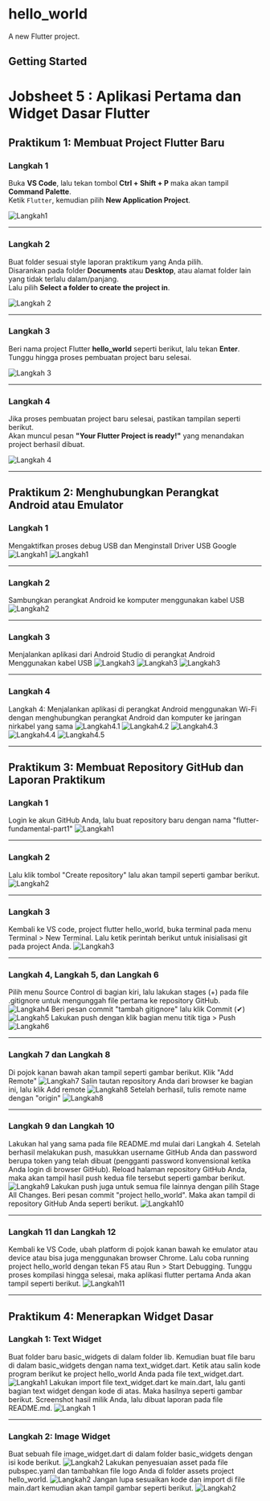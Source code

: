 # hello_world

A new Flutter project.

## Getting Started

# Jobsheet 5 : Aplikasi Pertama dan Widget Dasar Flutter

## Praktikum 1: Membuat Project Flutter Baru

### Langkah 1
Buka **VS Code**, lalu tekan tombol **Ctrl + Shift + P** maka akan tampil **Command Palette**.  
Ketik `Flutter`, kemudian pilih **New Application Project**.  

![Langkah1](images/01.png)

---
### Langkah 2
Buat folder sesuai style laporan praktikum yang Anda pilih.  
Disarankan pada folder **Documents** atau **Desktop**, atau alamat folder lain yang tidak terlalu dalam/panjang.  
Lalu pilih **Select a folder to create the project in**.  

![Langkah 2](images/02.png)

---

### Langkah 3
Beri nama project Flutter **hello_world** seperti berikut, lalu tekan **Enter**.  
Tunggu hingga proses pembuatan project baru selesai.  

![Langkah 3](images/03.png)

---
### Langkah 4
Jika proses pembuatan project baru selesai, pastikan tampilan seperti berikut.  
Akan muncul pesan **"Your Flutter Project is ready!"** yang menandakan project berhasil dibuat.  

![Langkah 4](images/04.png)

---
## Praktikum 2: Menghubungkan Perangkat Android atau Emulator

### Langkah 1
Mengaktifkan proses debug USB dan Menginstall Driver USB Google
![Langkah1](images/05.png)
![Langkah1](images/06.jpg)

---

### Langkah 2
Sambungkan perangkat Android ke komputer menggunakan kabel USB
![Langkah2](images/08.jpg)

---

### Langkah 3
Menjalankan aplikasi dari Android Studio di perangkat Android Menggunakan kabel USB
![Langkah3](images/09.png)
![Langkah3](images/07.jpg)
![Langkah3](images/10.jpg)

---

### Langkah 4
Langkah 4: Menjalankan aplikasi di perangkat Android menggunakan Wi-Fi dengan menghubungkan perangkat Android dan komputer ke jaringan nirkabel yang sama
![Langkah4.1](images/12.jpg)
![Langkah4.2](images/11.png)
![Langkah4.3](images/13.jpg)
![Langkah4.4](images/14.png)
![Langkah4.5](images/15.jpg)

---

## Praktikum 3: Membuat Repository GitHub dan Laporan Praktikum

### Langkah 1
Login ke akun GitHub Anda, lalu buat repository baru dengan nama "flutter-fundamental-part1"
![Langkah1](images/16.png)

---

### Langkah 2
Lalu klik tombol "Create repository" lalu akan tampil seperti gambar berikut.
![Langkah2](images/17.png)


---

### Langkah 3
Kembali ke VS code, project flutter hello_world, buka terminal pada menu Terminal > New Terminal. Lalu ketik perintah berikut untuk inisialisasi git pada project Anda.
![Langkah3](images/18.png)

---

### Langkah 4, Langkah 5, dan Langkah 6
Pilih menu Source Control di bagian kiri, lalu lakukan stages (+) pada file .gitignore untuk mengunggah file pertama ke repository GitHub.
![Langkah4](images/19.png)
Beri pesan commit "tambah gitignore" lalu klik Commit (✔)
![Langkah5](images/20.png)
Lakukan push dengan klik bagian menu titik tiga > Push
![Langkah6](images/21.png)

---

### Langkah 7 dan Langkah 8
Di pojok kanan bawah akan tampil seperti gambar berikut. Klik "Add Remote"
![Langkah7](images/22.png)
Salin tautan repository Anda dari browser ke bagian ini, lalu klik Add remote
![Langkah8](images/23.png)
Setelah berhasil, tulis remote name dengan "origin"
![Langkah8](images/24.png)

---

### Langkah 9 dan Langkah 10
Lakukan hal yang sama pada file README.md mulai dari Langkah 4. Setelah berhasil melakukan push, masukkan username GitHub Anda dan password berupa token yang telah dibuat (pengganti password konvensional ketika Anda login di browser GitHub). Reload halaman repository GitHub Anda, maka akan tampil hasil push kedua file tersebut seperti gambar berikut.
![Langkah9](images/25.png)
Lakukan push juga untuk semua file lainnya dengan pilih Stage All Changes. Beri pesan commit "project hello_world". Maka akan tampil di repository GitHub Anda seperti berikut.
![Langkah10](images/26.png)

---

### Langkah 11 dan Langkah 12
Kembali ke VS Code, ubah platform di pojok kanan bawah ke emulator atau device atau bisa juga menggunakan browser Chrome. Lalu coba running project hello_world dengan tekan F5 atau Run > Start Debugging. Tunggu proses kompilasi hingga selesai, maka aplikasi flutter pertama Anda akan tampil seperti berikut.
![Langkah11](images/27.png)

---

## Praktikum 4: Menerapkan Widget Dasar

### Langkah 1: Text Widget
Buat folder baru basic_widgets di dalam folder lib. Kemudian buat file baru di dalam basic_widgets dengan nama text_widget.dart. Ketik atau salin kode program berikut ke project hello_world Anda pada file text_widget.dart.
![Langkah1](images/30.png)
Lakukan import file text_widget.dart ke main.dart, lalu ganti bagian text widget dengan kode di atas. Maka hasilnya seperti gambar berikut. Screenshot hasil milik Anda, lalu dibuat laporan pada file README.md.
![Langkah 1](images/28.png)

---

### Langkah 2: Image Widget
Buat sebuah file image_widget.dart di dalam folder basic_widgets dengan isi kode berikut.
![Langkah2](images/31.png)
Lakukan penyesuaian asset pada file pubspec.yaml dan tambahkan file logo Anda di folder assets project hello_world.
![Langkah2](images/32.png)
Jangan lupa sesuaikan kode dan import di file main.dart kemudian akan tampil gambar seperti berikut.
![Langkah2](images/29.png)